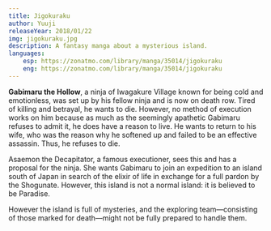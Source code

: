 ```yaml
---
title: Jigokuraku
author: Yuuji
releaseYear: 2018/01/22
img: jigokuraku.jpg
description: A fantasy manga about a mysterious island.
languages: 
    esp: https://zonatmo.com/library/manga/35014/jigokuraku
    eng: https://zonatmo.com/library/manga/35014/jigokuraku
---
```

**Gabimaru the Hollow**, a ninja of Iwagakure Village known for being cold and emotionless, was set up by his fellow ninja and is now on death row. Tired of killing and betrayal, he wants to die. However, no method of execution works on him because as much as the seemingly apathetic Gabimaru refuses to admit it, he does have a reason to live. He wants to return to his wife, who was the reason why he softened up and failed to be an effective assassin. Thus, he refuses to die.

Asaemon the Decapitator, a famous executioner, sees this and has a proposal for the ninja. She wants Gabimaru to join an expedition to an island south of Japan in search of the elixir of life in exchange for a full pardon by the Shogunate. However, this island is not a normal island: it is believed to be Paradise.

However the island is full of mysteries, and the exploring team—consisting of those marked for death—might not be fully prepared to handle them.